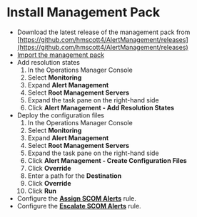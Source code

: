 # Install Management Pack

- Download the latest release of the management pack from [https://github.com/hmscott4/AlertManagement/releases](https://github.com/hmscott4/AlertManagement/releases)
- [Import the management pack](https://docs.microsoft.com/system-center/scom/manage-mp-import-remove-delete?#import-a-management-pack-from-disk)
- Add resolution states
  1. In the Operations Manager Console
  1. Select **Monitoring**
  1. Expand **Alert Management**
  1. Select **Root Management Servers**
  1. Expand the task pane on the right-hand side
  1. Click **Alert Management - Add Resolution States**
- Deploy the configuration files
  1. In the Operations Manager Console
  1. Select **Monitoring**
  1. Expand **Alert Management**
  1. Select **Root Management Servers**
  1. Expand the task pane on the right-hand side
  1. Click **Alert Management - Create Configuration Files**
  1. Click **Override**
  1. Enter a path for the **Destination**
  1. Click **Override**
  1. Click **Run**
- Configure the [**Assign SCOM Alerts**](Assign-Alerts) rule.
- Configure the [**Escalate SCOM Alerts**](Escalate-Alerts) rule.
